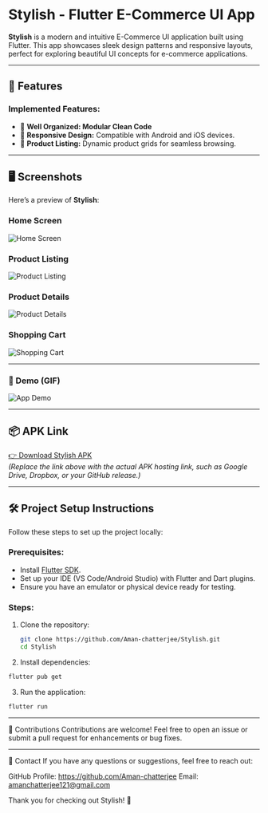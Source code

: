# Stylish - Flutter E-Commerce UI App

**Stylish** is a modern and intuitive E-Commerce UI application built using Flutter. This app showcases sleek design patterns and responsive layouts, perfect for exploring beautiful UI concepts for e-commerce applications.

---

## 🚀 Features

### Implemented Features:
- 📖 **Well Organized: Modular Clean Code**
- 📱 **Responsive Design:** Compatible with Android and iOS devices.
- 🛒 **Product Listing:** Dynamic product grids for seamless browsing.
---

## 🖥️ Screenshots

Here’s a preview of **Stylish**:

### Home Screen
![Home Screen](./screenshots/home_screen.png)

### Product Listing
![Product Listing](./screenshots/product_listing.png)

### Product Details
![Product Details](./screenshots/product_details.png)

### Shopping Cart
![Shopping Cart](./screenshots/shopping_cart.png)

---

### 🎥 Demo (GIF)

![App Demo](./screenshots/demo.gif)

---

## 📦 APK Link

[👉 Download Stylish APK](#)  
*(Replace the link above with the actual APK hosting link, such as Google Drive, Dropbox, or your GitHub release.)*

---

## 🛠️ Project Setup Instructions

Follow these steps to set up the project locally:

### Prerequisites:
- Install [Flutter SDK](https://flutter.dev/docs/get-started/install).
- Set up your IDE (VS Code/Android Studio) with Flutter and Dart plugins.
- Ensure you have an emulator or physical device ready for testing.

### Steps:
1. Clone the repository:
   ```bash
   git clone https://github.com/Aman-chatterjee/Stylish.git
   cd Stylish
   ```
2. Install dependencies:
```bash
flutter pub get
```

3. Run the application:
```bash
flutter run
```

---

🤝 Contributions
Contributions are welcome! Feel free to open an issue or submit a pull request for enhancements or bug fixes.

---

📧 Contact
If you have any questions or suggestions, feel free to reach out:

GitHub Profile: https://github.com/Aman-chatterjee
Email: amanchatterjee121@gmail.com



Thank you for checking out Stylish! 🚀

